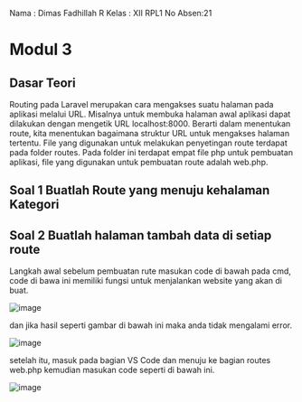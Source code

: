 Nama : Dimas Fadhillah R
Kelas : XII RPL1
No Absen:21

# Modul 3

## Dasar Teori
Routing pada Laravel merupakan cara mengakses suatu halaman pada aplikasi melalui URL.
Misalnya untuk membuka halaman awal aplikasi dapat dilakukan dengan mengetik URL
localhost:8000. Berarti dalam menentukan route, kita menentukan bagaimana struktur URL untuk
mengakses halaman tertentu. File yang digunakan untuk melakukan penyetingan route terdapat pada
folder routes. Pada folder ini terdapat empat file php untuk pembuatan aplikasi, file yang digunakan
untuk pembuatan route adalah web.php.

## Soal 1 Buatlah Route yang menuju kehalaman Kategori
## Soal 2 Buatlah halaman tambah data di setiap route

Langkah awal sebelum pembuatan rute masukan code di bawah pada cmd, code di bawa ini memiliki fungsi untuk
menjalankan website yang akan di buat.

![image](https://user-images.githubusercontent.com/109930422/182088555-103b32e7-765b-4497-b090-d5c074250074.png)

dan jika hasil seperti gambar di bawah ini maka anda tidak mengalami error.

![image](https://user-images.githubusercontent.com/109930422/182089219-e95076af-a252-4e7d-bde8-499e121cc2a2.png)

setelah itu, masuk pada bagian VS Code dan menuju ke bagian routes web.php kemudian masukan code seperti di bawah ini.

![image](https://user-images.githubusercontent.com/109930422/182090467-3267b8bf-cf63-4794-900d-a33089501173.png)


